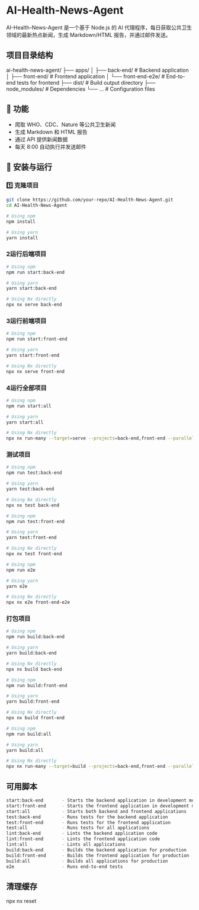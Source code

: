 # AI-Health-News-Agent
AI-Health-News-Agent 是一个基于 Node.js 的 AI 代理程序，每日获取公共卫生领域的最新热点新闻，生成 Markdown/HTML 报告，并通过邮件发送。

## 项目目录结构
ai-health-news-agent/
├── apps/
│   ├── back-end/         # Backend application
│   ├── front-end/        # Frontend application
│   └── front-end-e2e/    # End-to-end tests for frontend
├── dist/                 # Build output directory
├── node_modules/         # Dependencies
└── ...                   # Configuration files

## 📌 功能
- 爬取 WHO、CDC、Nature 等公共卫生新闻
- 生成 Markdown 和 HTML 报告
- 通过 API 提供新闻数据
- 每天 8:00 自动执行并发送邮件

## 🚀 安装与运行

### 1️⃣ 克隆项目
```sh
git clone https://github.com/your-repo/AI-Health-News-Agent.git
cd AI-Health-News-Agent

# Using npm
npm install

# Using yarn
yarn install
```

### 2运行后端项目
```sh
# Using npm
npm run start:back-end

# Using yarn
yarn start:back-end

# Using Nx directly
npx nx serve back-end
```
### 3运行前端项目
```sh
# Using npm
npm run start:front-end

# Using yarn
yarn start:front-end

# Using Nx directly
npx nx serve front-end
```
### 4运行全部项目
```sh
# Using npm
npm run start:all

# Using yarn
yarn start:all

# Using Nx directly
npx nx run-many --target=serve --projects=back-end,front-end --parallel
```
### 测试项目
```sh
# Using npm
npm run test:back-end

# Using yarn
yarn test:back-end

# Using Nx directly
npx nx test back-end

# Using npm
npm run test:front-end

# Using yarn
yarn test:front-end

# Using Nx directly
npx nx test front-end

# Using npm
npm run e2e

# Using yarn
yarn e2e

# Using Nx directly
npx nx e2e front-end-e2e

```
### 打包项目
```sh
# Using npm
npm run build:back-end

# Using yarn
yarn build:back-end

# Using Nx directly
npx nx build back-end

# Using npm
npm run build:front-end

# Using yarn
yarn build:front-end

# Using Nx directly
npx nx build front-end

# Using npm
npm run build:all

# Using yarn
yarn build:all

# Using Nx directly
npx nx run-many --target=build --projects=back-end,front-end --parallel
```
## 可用脚本
```sh
start:back-end       - Starts the backend application in development mode
start:front-end      - Starts the frontend application in development mode
start:all            - Starts both backend and frontend applications
test:back-end        - Runs tests for the backend application
test:front-end       - Runs tests for the frontend application
test:all             - Runs tests for all applications
lint:back-end        - Lints the backend application code
lint:front-end       - Lints the frontend application code
lint:all             - Lints all applications
build:back-end       - Builds the backend application for production
build:front-end      - Builds the frontend application for production
build:all            - Builds all applications for production
e2e                  - Runs end-to-end tests
```

## 清理缓存
npx nx reset
